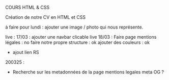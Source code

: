 COURS HTML & CSS 

Création de notre CV en HTML et CSS 

à faire pour lundi : 
ajouter une image / photo qui nous représente. 

live : 17/03 : ajouter une navbar clicable 
live 18/03 : 
Faire page mentions légales : no
faire notre propre structure : ok
ajouter des couleurs : ok

+ ajout lien RS

200325 : 
- Recherche sur les metadonnées de la page mentions legales 
meta OG ? 